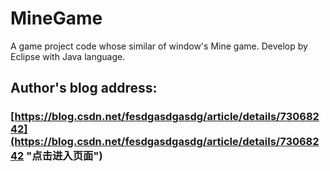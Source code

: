 # MineGame
A game project code whose similar of window's Mine game. Develop by Eclipse with Java language.

## Author's blog address:

### [https://blog.csdn.net/fesdgasdgasdg/article/details/73068242](https://blog.csdn.net/fesdgasdgasdg/article/details/73068242 "点击进入页面")
